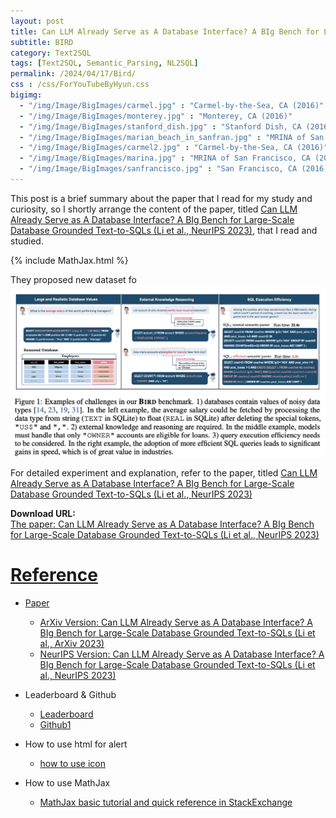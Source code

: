 ```yaml
---
layout: post
title: Can LLM Already Serve as A Database Interface? A BIg Bench for Large-Scale Database Grounded Text-to-SQLs
subtitle: BIRD
category: Text2SQL
tags: [Text2SQL, Semantic_Parsing, NL2SQL]
permalink: /2024/04/17/Bird/
css : /css/ForYouTubeByHyun.css
bigimg: 
  - "/img/Image/BigImages/carmel.jpg" : "Carmel-by-the-Sea, CA (2016)"
  - "/img/Image/BigImages/monterey.jpg" : "Monterey, CA (2016)"
  - "/img/Image/BigImages/stanford_dish.jpg" : "Stanford Dish, CA (2016)"
  - "/img/Image/BigImages/marian_beach_in_sanfran.jpg" : "MRINA of San Francisco, CA (2016)"
  - "/img/Image/BigImages/carmel2.jpg" : "Carmel-by-the-Sea, CA (2016)"
  - "/img/Image/BigImages/marina.jpg" : "MRINA of San Francisco, CA (2016)"
  - "/img/Image/BigImages/sanfrancisco.jpg" : "San Francisco, CA (2016)"
---
```


This post is a brief summary about the paper that I read for my study and curiosity, so I shortly arrange the content of the paper, titled [Can LLM Already Serve as A Database Interface? A BIg Bench for Large-Scale Database Grounded Text-to-SQLs (Li et al., NeurIPS 2023)](https://openreview.net/forum?id=dI4wzAE6uV), that I read and studied. 

{% include MathJax.html %}

They proposed new dataset fo
![Li et al., NeurIPS 2023](/img/Image/NaturalLanguageProcessing/Papers/Text2SQL/2024-04-17-Bird/Bird_figure1.png)


For detailed experiment and explanation, refer to the paper, titled [Can LLM Already Serve as A Database Interface? A BIg Bench for Large-Scale Database Grounded Text-to-SQLs (Li et al., NeurIPS 2023)](https://openreview.net/forum?id=dI4wzAE6uV)

<div class="alert alert-success" role="alert"><i class="fa fa-paperclip fa-lg"></i> <b>Download URL: </b><br>
  <a href="https://openreview.net/forum?id=dI4wzAE6uV">The paper: Can LLM Already Serve as A Database Interface? A BIg Bench for Large-Scale Database Grounded Text-to-SQLs (Li et al., NeurIPS 2023)</div>

# Reference 

- Paper 
  - [ArXiv Version: Can LLM Already Serve as A Database Interface? A BIg Bench for Large-Scale Database Grounded Text-to-SQLs (Li et al., ArXiv 2023)](https://arxiv.org/abs/2305.03111)
  - [NeurIPS Version: Can LLM Already Serve as A Database Interface? A BIg Bench for Large-Scale Database Grounded Text-to-SQLs (Li et al., NeurIPS 2023)](https://openreview.net/forum?id=dI4wzAE6uV)
    
- Leaderboard & Github
  -  [Leaderboard](https://bird-bench.github.io/)
  -  [Github1](https://github.com/AlibabaResearch/DAMO-ConvAI/tree/main/bird)
  
- How to use html for alert
  - [how to use icon](http://idratherbewriting.com/documentation-theme-jekyll/mydoc_icons.html)
 
- How to use MathJax 
  - [MathJax basic tutorial and quick reference in StackExchange](https://math.meta.stackexchange.com/questions/5020/mathjax-basic-tutorial-and-quick-reference)


